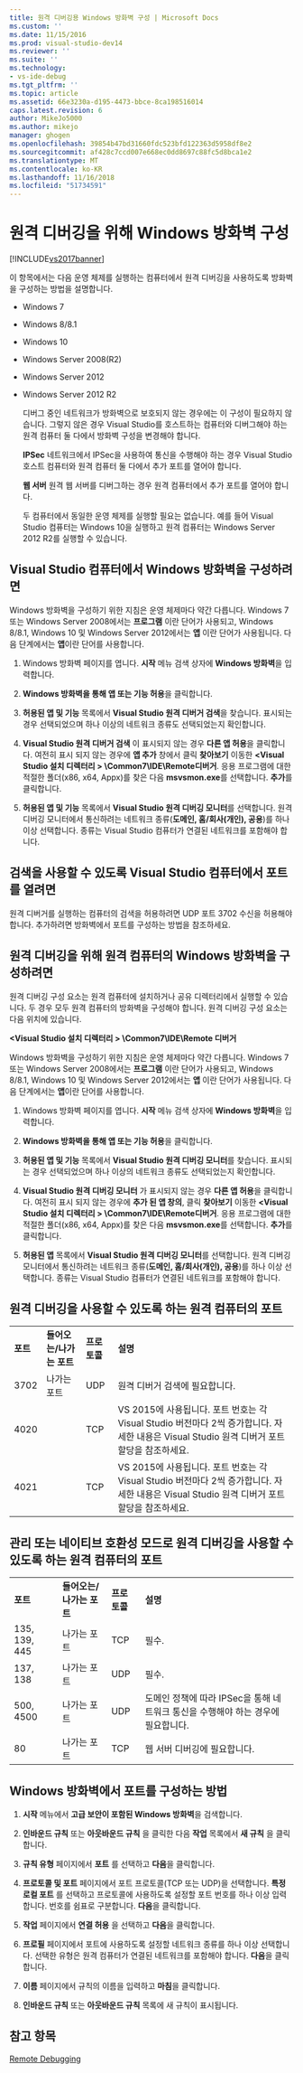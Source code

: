 ```yaml
---
title: 원격 디버깅용 Windows 방화벽 구성 | Microsoft Docs
ms.custom: ''
ms.date: 11/15/2016
ms.prod: visual-studio-dev14
ms.reviewer: ''
ms.suite: ''
ms.technology:
- vs-ide-debug
ms.tgt_pltfrm: ''
ms.topic: article
ms.assetid: 66e3230a-d195-4473-bbce-8ca198516014
caps.latest.revision: 6
author: MikeJo5000
ms.author: mikejo
manager: ghogen
ms.openlocfilehash: 39854b47bd31660fdc523bfd122363d5958df8e2
ms.sourcegitcommit: af428c7ccd007e668ec0dd8697c88fc5d8bca1e2
ms.translationtype: MT
ms.contentlocale: ko-KR
ms.lasthandoff: 11/16/2018
ms.locfileid: "51734591"
---
```

# <a name="configure-the-windows-firewall-for-remote-debugging"></a>원격 디버깅을 위해 Windows 방화벽 구성
[!INCLUDE[vs2017banner](../includes/vs2017banner.md)]

이 항목에서는 다음 운영 체제를 실행하는 컴퓨터에서 원격 디버깅을 사용하도록 방화벽을 구성하는 방법을 설명합니다.  
  
- Windows 7  
  
- Windows 8/8.1  
  
- Windows 10  
  
- Windows Server 2008(R2)  
  
- Windows Server 2012  
  
- Windows Server 2012 R2  
  
  디버그 중인 네트워크가 방화벽으로 보호되지 않는 경우에는 이 구성이 필요하지 않습니다. 그렇지 않은 경우 Visual Studio를 호스트하는 컴퓨터와 디버그해야 하는 원격 컴퓨터 둘 다에서 방화벽 구성을 변경해야 합니다.  
  
  **IPSec** 네트워크에서 IPSec을 사용하여 통신을 수행해야 하는 경우 Visual Studio 호스트 컴퓨터와 원격 컴퓨터 둘 다에서 추가 포트를 열어야 합니다.  
  
  **웹 서버** 원격 웹 서버를 디버그하는 경우 원격 컴퓨터에서 추가 포트를 열어야 합니다.  
  
  두 컴퓨터에서 동일한 운영 체제를 실행할 필요는 없습니다. 예를 들어 Visual Studio 컴퓨터는 Windows 10을 실행하고 원격 컴퓨터는 Windows Server 2012 R2를 실행할 수 있습니다.  
  
## <a name="to-configure-windows-firewall-on-the-visual-studio-computer"></a>Visual Studio 컴퓨터에서 Windows 방화벽을 구성하려면  
 Windows 방화벽을 구성하기 위한 지침은 운영 체제마다 약간 다릅니다. Windows 7 또는 Windows Server 2008에서는 **프로그램** 이란 단어가 사용되고, Windows 8/8.1, Windows 10 및 Windows Server 2012에서는 **앱** 이란 단어가 사용됩니다.  다음 단계에서는 **앱**이란 단어를 사용합니다.  
  
1.  Windows 방화벽 페이지를 엽니다. **시작** 메뉴 검색 상자에 **Windows 방화벽**을 입력합니다.  
  
2.  **Windows 방화벽을 통해 앱 또는 기능 허용**을 클릭합니다.  
  
3.  **허용된 앱 및 기능** 목록에서 **Visual Studio 원격 디버거 검색**을 찾습니다. 표시되는 경우 선택되었으며 하나 이상의 네트워크 종류도 선택되었는지 확인합니다.  
  
4.  **Visual Studio 원격 디버거 검색** 이 표시되지 않는 경우 **다른 앱 허용**을 클릭합니다. 여전히 표시 되지 않는 경우에 **앱 추가** 창에서 클릭 **찾아보기** 이동한  **\<Visual Studio 설치 디렉터리 > \Common7\IDE\Remote디버거**. 응용 프로그램에 대한 적절한 폴더(x86, x64, Appx)를 찾은 다음 **msvsmon.exe**를 선택합니다. **추가**를 클릭합니다.  
  
5.  **허용된 앱 및 기능** 목록에서 **Visual Studio 원격 디버깅 모니터**를 선택합니다. 원격 디버깅 모니터에서 통신하려는 네트워크 종류(**도메인, 홈/회사(개인), 공용**)를 하나 이상 선택합니다. 종류는 Visual Studio 컴퓨터가 연결된 네트워크를 포함해야 합니다.  
  
## <a name="to-open-a-port-on-the-visual-studio-computer-to-enable-discovery"></a>검색을 사용할 수 있도록 Visual Studio 컴퓨터에서 포트를 열려면  
 원격 디버거를 실행하는 컴퓨터의 검색을 허용하려면 UDP 포트 3702 수신을 허용해야 합니다. 추가하려면 방화벽에서 포트를 구성하는 방법을 참조하세요.  
  
## <a name="to-configure-the-windows-firewall-of-the-remote-computer-for-remote-debugging"></a>원격 디버깅을 위해 원격 컴퓨터의 Windows 방화벽을 구성하려면  
 원격 디버깅 구성 요소는 원격 컴퓨터에 설치하거나 공유 디렉터리에서 실행할 수 있습니다. 두 경우 모두 원격 컴퓨터의 방화벽을 구성해야 합니다. 원격 디버깅 구성 요소는 다음 위치에 있습니다.  
  
 **\<Visual Studio 설치 디렉터리 > \Common7\IDE\Remote 디버거**  
  
 Windows 방화벽을 구성하기 위한 지침은 운영 체제마다 약간 다릅니다. Windows 7 또는 Windows Server 2008에서는 **프로그램** 이란 단어가 사용되고, Windows 8/8.1, Windows 10 및 Windows Server 2012에서는 **앱** 이란 단어가 사용됩니다.  다음 단계에서는 **앱**이란 단어를 사용합니다.  
  
1.  Windows 방화벽 페이지를 엽니다. **시작** 메뉴 검색 상자에 **Windows 방화벽**을 입력합니다.  
  
2.  **Windows 방화벽을 통해 앱 또는 기능 허용**을 클릭합니다.  
  
3.  **허용된 앱 및 기능** 목록에서 **Visual Studio 원격 디버깅 모니터**를 찾습니다. 표시되는 경우 선택되었으며 하나 이상의 네트워크 종류도 선택되었는지 확인합니다.  
  
4.  **Visual Studio 원격 디버깅 모니터** 가 표시되지 않는 경우 **다른 앱 허용**을 클릭합니다. 여전히 표시 되지 않는 경우에 **추가 된 앱 창의**, 클릭 **찾아보기** 이동한  **\<Visual Studio 설치 디렉터리 > \Common7\IDE\Remote디버거**. 응용 프로그램에 대한 적절한 폴더(x86, x64, Appx)를 찾은 다음 **msvsmon.exe**를 선택합니다. **추가**를 클릭합니다.  
  
5.  **허용된 앱** 목록에서 **Visual Studio 원격 디버깅 모니터**를 선택합니다. 원격 디버깅 모니터에서 통신하려는 네트워크 종류(**도메인, 홈/회사(개인), 공용**)를 하나 이상 선택합니다. 종류는 Visual Studio 컴퓨터가 연결된 네트워크를 포함해야 합니다.  
  
## <a name="ports-on-the-remote-computer-that-enable-remote-debugging"></a>원격 디버깅을 사용할 수 있도록 하는 원격 컴퓨터의 포트  
  
|||||  
|-|-|-|-|  
|**포트**|**들어오는/나가는 포트**|**프로토콜**|**설명**|  
|3702|나가는 포트|UDP|원격 디버거 검색에 필요합니다.|  
|4020||TCP|VS 2015에 사용됩니다. 포트 번호는 각 Visual Studio 버전마다 2씩 증가합니다. 자세한 내용은 Visual Studio 원격 디버거 포트 할당을 참조하세요.|  
|4021||TCP|VS 2015에 사용됩니다. 포트 번호는 각 Visual Studio 버전마다 2씩 증가합니다. 자세한 내용은 Visual Studio 원격 디버거 포트 할당을 참조하세요.|  
  
## <a name="ports-on-the-remote-computer-that-enable-remote-debugging-with-managed-or-native-compatibility-mode"></a>관리 또는 네이티브 호환성 모드로 원격 디버깅을 사용할 수 있도록 하는 원격 컴퓨터의 포트  
  
|||||  
|-|-|-|-|  
|**포트**|**들어오는/나가는 포트**|**프로토콜**|**설명**|  
|135, 139, 445|나가는 포트|TCP|필수.|  
|137, 138|나가는 포트|UDP|필수.|  
|500, 4500|나가는 포트|UDP|도메인 정책에 따라 IPSec을 통해 네트워크 통신을 수행해야 하는 경우에 필요합니다.|  
|80|나가는 포트|TCP|웹 서버 디버깅에 필요합니다.|  
  
## <a name="how-to-configure-ports-in-windows-firewall"></a>Windows 방화벽에서 포트를 구성하는 방법  
  
1.  **시작** 메뉴에서 **고급 보안이 포함된 Windows 방화벽**을 검색합니다.  
  
2.  **인바운드 규칙** 또는 **아웃바운드 규칙** 을 클릭한 다음 **작업** 목록에서 **새 규칙** 을 클릭합니다.  
  
3.  **규칙 유형** 페이지에서 **포트** 를 선택하고 **다음**을 클릭합니다.  
  
4.  **프로토콜 및 포트** 페이지에서 포트 프로토콜(TCP 또는 UDP)을 선택합니다. **특정 로컬 포트** 를 선택하고 프로토콜에 사용하도록 설정할 포트 번호를 하나 이상 입력합니다. 번호를 쉼표로 구분합니다. **다음**을 클릭합니다.  
  
5.  **작업** 페이지에서 **연결 허용** 을 선택하고 **다음**을 클릭합니다.  
  
6.  **프로필** 페이지에서 포트에 사용하도록 설정할 네트워크 종류를 하나 이상 선택합니다. 선택한 유형은 원격 컴퓨터가 연결된 네트워크를 포함해야 합니다. **다음**을 클릭합니다.  
  
7.  **이름** 페이지에서 규칙의 이름을 입력하고 **마침**을 클릭합니다.  
  
8.  **인바운드 규칙** 또는 **아웃바운드 규칙** 목록에 새 규칙이 표시됩니다.  
  
## <a name="see-also"></a>참고 항목  
 [Remote Debugging](../debugger/remote-debugging.md)



